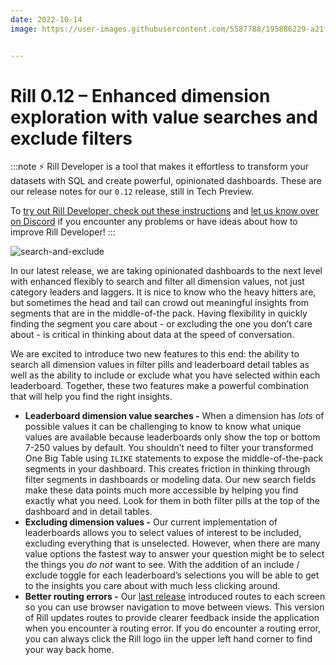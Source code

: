 ```yaml
---
date: 2022-10-14
image: https://user-images.githubusercontent.com/5587788/195886229-a21f30bb-8f1a-4538-bab9-12bccd54b704.png


---
```


# Rill 0.12 – Enhanced dimension exploration with value searches and exclude filters

:::note
⚡ Rill Developer is a tool that makes it effortless to transform your datasets with SQL and create powerful, opinionated dashboards. These are our release notes for our `0.12` release, still in Tech Preview.

To [try out Rill Developer, check out these instructions](../install) and [let us know over on Discord](https://bit.ly/3bbcSl9) if you encounter any problems or have ideas about how to improve Rill Developer!
:::

![search-and-exclude](https://user-images.githubusercontent.com/5587788/195885688-dddaa25b-f1c4-464f-a8ab-e304769eced4.gif "760311469")




In our latest release, we are taking opinionated dashboards to the next level with enhanced flexibly to search and filter all dimension values, not just category leaders and laggers. It is nice to know who the heavy hitters are, but sometimes the head and tail can crowd out meaningful insights from segments that are in the middle-of-the pack. Having flexibility in quickly finding the segment you care about - or excluding the one you don’t care about - is critical in thinking about data at the speed of conversation.  

We are excited to introduce two new features to this end: the ability to search all dimension values  in filter pills and leaderboard detail tables as well as the ability to include or exclude what you have selected within each leaderboard. Together, these two features make a powerful combination that will help you find the right insights.


- **Leaderboard dimension value searches -** When a dimension has *lots* of possible values it can be challenging to know to know what unique values are available because leaderboards only show the top or bottom 7-250 values by default. You shouldn’t need to filter your transformed One Big Table using `ILIKE` statements to expose the middle-of-the-pack segments in your dashboard. This creates friction in thinking through filter segments in dashboards or modeling data. Our new search fields make these data points much more accessible by helping you find exactly what you need. Look for them in both filter pills at the top of the dashboard and in detail tables.
- **Excluding dimension values -** Our current implementation of leaderboards allows you to select values of interest to be included, excluding everything that is unselected. However, when there are many value options the fastest way to answer your question might be to select the things you *do not* want to see. With the addition of an include / exclude toggle for each leaderboard’s selections you will be able to get to the insights you care about with much less clicking around.
- **Better routing errors -** Our [last release](https://docs.rilldata.com/notes/0.11) introduced routes to each screen so you can use browser navigation to move between views. This version of Rill updates routes to provide clearer feedback inside the application when you encounter a routing error. If you do encounter a routing error, you can always click the Rill logo iin the upper left hand corner to find your way back home.
